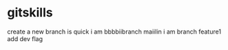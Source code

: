 # gitskills
create a new branch is quick
i am bbbbiibranch maiiIin
i am branch feature1
add dev flag
